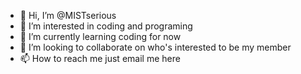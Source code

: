 - 👋 Hi, I’m @MISTserious
- 👀 I’m interested in coding and programing
- 🌱 I’m currently learning coding for now
- 💞️ I’m looking to collaborate on who's interested to be my member
- 📫 How to reach me just email me here

<!---
MISTserious/MISTserious is a ✨ special ✨ repository because its `README.md` (this file) appears on your GitHub profile.
You can click the Preview link to take a look at your changes.
--->
